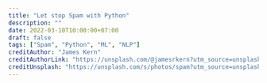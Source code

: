 ```yaml
---
title: "Let stop Spam with Python"
description: ""
date: 2022-03-10T10:00:00+07:00
draft: false
tags: ["Spam", "Python", "ML", "NLP"]
creditAuthor: "James Kern"
creditAuthorLink: "https://unsplash.com/@jamesrkern?utm_source=unsplash&utm_medium=referral&utm_content=creditCopyText"
creditUnsplash: "https://unsplash.com/s/photos/spam?utm_source=unsplash&utm_medium=referral&utm_content=creditCopyText"
---
```

